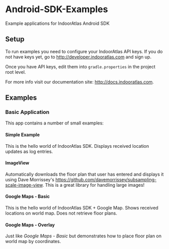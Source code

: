 # Android-SDK-Examples
Example applications for IndoorAtlas Android SDK

## Setup

To run examples you need to configure your IndoorAtlas API keys. If you do not have keys yet, 
go to http://developer.indooratlas.com and sign up.

Once you have API keys, edit them into `gradle.properties` in the project root level.


For more info visit our documentation site: http://docs.indooratlas.com.


## Examples

### Basic Application
This app contains a number of small examples:

#### Simple Example
This is the hello world of IndoorAtlas SDK. Displays received location updates as log entries.

#### ImageView
Automatically downloads the floor plan that user has entered and displays it using Dave Morrissey's 
https://github.com/davemorrissey/subsampling-scale-image-view. This is a great library for handling large images!

#### Google Maps - Basic
This is the hello world of IndoorAtlas SDK + Google Map. Shows received locations on world map. Does not retrieve 
floor plans.

#### Google Maps - Overlay
Just like *Google Maps - Basic* but demonstrates how to place floor plan on world map by coordinates.

